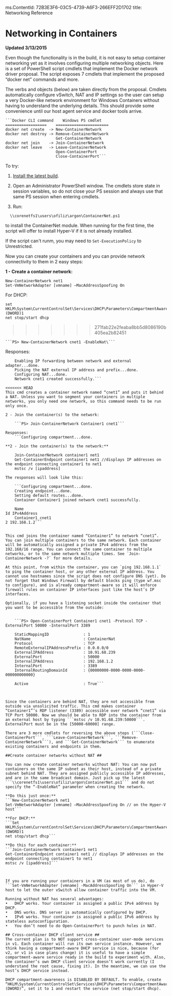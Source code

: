 ms.ContentId: 72B3E3F6-03C5-4739-A6F3-266EFF2D1702
title: Networking Reference


# Networking in Containers #

**Updated 3/13/2015**

Even though the functionality is in the build, it is not easy to setup container networking yet as it involves configuring multiple networking objects.
Here is a set of PowerShell script cmdlets that implement the Docker network driver proposal. The script exposes 7 cmdlets that implement the proposed “docker net” commands and more.

The verbs and objects (below) are taken directly from the proposal. Cmdlets automatically configure vSwitch, NAT and IP settings so the user can setup a very Docker-like network environment for Windows Containers without having to understand the underlying details. This should provide some convenience until our host agent service and docker tools arrive.


	```Docker CLI command    Windows PS cmdlet
	==================    =======================
	docker net create  -> New-ContainerNetwork
	docker net destroy -> Remove-ContainerNetwork
	                      Get-ContainerNetwork
	docker net join    -> Join-ContainerNetwork
	docker net leave   -> Leave-ContainerNetwork
	                      Open-ContainerPort
	                      Close-ContainerPort```

To try:

1. [Install the latest build](..\quick_start\run_local.md).
2. Open an Administrator PowerShell window.
  The cmdlets store state in session variables, so do not close your PS session and always use that same PS session when entering cmdlets.
  
2. Run:
  ```
	\\corenetfs1\users\ofiliz\argon\ContainerNet.ps1
  ```
  to install the ContainerNet module.  When running for the first time, the script will offer to install Hyper-V if it is not already installed.
  
  If the script can't runm, you may need to `Set-ExecutionPolicy` to Unrestricted.


Now you can create your containers and you can provide network connectivity to them in 2 easy steps:



**1 - Create a container network:**

	New-ContainerNetwork net1
	Set-VmNetworkAdapter [vmname] –MacAddressSpoofing On 
 
For DHCP:

	set HKLM\System\CurrentControlSet\Services\DHCP\Parameters\CompartmentAware (DWORD)1
	net stop/start dhcp
>>>>>>> 271fab22e2feaba8bb5d8086190b405ea2b82451

	```PS> New-ContainerNetwork cnet1 -EnableNat\```
	
Responses:
```Creating a vSwitch for the network...done.
	Enabling IP forwarding between network and external adapter...done.
	Picking the NAT external IP address and prefix...done.
	Configuring NAT...done.
	Network cnet1 created successfully.```

<<<<<<< HEAD
This cmd creates a container network named “cnet1” and puts it behind a NAT. Unless you want to segment your containers in multiple networks, you only need one network, so this command needs to be run only once.

2 - Join the container(s) to the network:

	```PS> Join-ContainerNetwork Container1 cnet1```

Responses:
	```Configuring compartment...done.

**2 - Join the container(s) to the network:**

	Join-ContainerNetwork container1 net1
	Get-ContainerEndpoint container1 net1 //displays IP addresses on the endpoint connecting container1 to net1
	mstsc /v [ipaddress]

The responses will look like this:

	```Configuring compartment...done.
	Creating endpoint...done.
	Setting default routes...done.
	Container Container1 joined network cnet1 successfully.

	Name                                                                         Id IPv4Address
	Container1_cnet1                                                              2 192.168.1.2```


This cmd joins the container named “Container1” to network “cnet1”. You can join multiple containers to the same network. Each container will be automatically assigned a private IPv4 address from the 192.168/16 range. You can connect the same container to multiple networks, or to the same network multiple times. See `Join-ContainerNetwork -?` for more details.

At this point, from within the container, you can `ping 192.168.1.1` to ping the container host, or any other external IP address. You cannot use hostnames since the script does not configure DNS (yet). Do not forget that Windows Firewall by default blocks ping (type wf.msc to configure), and is already compartment-aware so it will enforce firewall rules on container IP interfaces just like the host’s IP interfaces.

Optionally, if you have a listening socket inside the container that you want to be accessible from the outside: 


	```PS> Open-ContainerPort Container1 cnet1 -Protocol TCP -ExternalPort 50000 -InternalPort 3389
	
	StaticMappingID               : 1
	NatName                       : ContainerNat
	Protocol                      : TCP
	RemoteExternalIPAddressPrefix : 0.0.0.0/0
	ExternalIPAddress             : 10.91.68.239
	ExternalPort                  : 50000
	InternalIPAddress             : 192.168.1.2
	InternalPort                  : 3389
	InternalRoutingDomainId       : {00000000-0000-0000-0000-000000000000}

	Active                        : True```
	


Since the containers are behind NAT, they are not accessible from outside via unsolicited traffic. This cmd makes container “Container1”’s RDP listener (3389) accessible over network “cnet1” via TCP Port 50000. Now we should be able to RDP into the container from an external host by typing ```mstsc /v 10.91.68.239:50000```. ExternalPort must be in the [50000-60000] range.

There are 3 more cmdlets for reversing the above steps (```Close-ContainerPort```, ```Leave-ContainerNetwork```, ```Remove-ContainerNetwork```), and ```Get-ContainerNetwork``` to enumerate existing containers and endpoints in them.

##Create container networks without NAT ##

You can now create container networks without NAT: You can now put containers on the same IP subnet as their host, instead of a private subnet behind NAT. They are assigned publicly accessible IP addresses, and are in the same broadcast domain. Just pick up the latest ```\\corenetfs1\users\ofiliz\argon\ContainerNet.ps1``` and do not specify the “-EnableNat” parameter when creating the network.

**Do this just once:**
```New-ContainerNetwork net1
Set-VmNetworkAdapter [vmname] –MacAddressSpoofing On // on the Hyper-V host```
 
**For DHCP:**
```Set HKLM\System\CurrentControlSet\Services\DHCP\Parameters\CompartmentAware (DWORD)1
net stop/start dhcp```
 
**Do this for each container:**
```Join-ContainerNetwork container1 net1
Get-ContainerEndpoint container1 net1 // displays IP addresses on the endpoint connecting container1 to net1
mstsc /v [ipaddress]```


 
If you are running your containers in a VM (as most of us do), do ```Set-VmNetworkAdapter [vmname] -MacAddressSpoofing On``` in Hyper-V host to let the outer vSwitch allow container traffic into the VM.
 
Running without NAT has several advantages:
•	DHCP works. Your container is assigned a public IPv4 address by DHCP.
•	DNS works. DNS server is automatically configured by DHCP.
•	IPv6 works. Your container is assigned a public IPv6 address by stateless autoconfiguration.
•	You don’t need to do Open-ContainerPort to punch holes in NAT.
 
## Cross-container DHCP client service ##
The current plan is to NOT support cross-container user-mode services in v1. Each container will run its own service instance. However, we think having a compartment-aware DHCP service is nice, because (for v2, or v1 in case plans change) it is useful to have a simple compartment-aware service ready in the build to experiment with. Also, the container’s own DHCP client service doesn’t work currently (I understand the root cause, fixing it). In the meantime, we can use the host’s DHCP service instead.
 
DHCP compartment-awareness is DISABLED BY DEFAULT. To enable, create “HKLM\System\CurrentControlSet\Services\DHCP\Parameters\CompartmentAware (DWORD)”, set it to 1 and restart the service (net stop/start dhcp).

